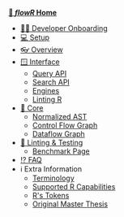 **[💮 _flowR_ Home](https://github.com/flowr-analysis/flowr/wiki)**
* [🧑‍💻 Developer Onboarding](https://github.com/flowr-analysis/flowr/wiki/Onboarding)
* [💻 Setup](https://github.com/flowr-analysis/flowr/wiki/Setup)
* [👓 Overview](https://github.com/flowr-analysis/flowr/wiki/Overview)
* [🪟 Interface](https://github.com/flowr-analysis/flowr/wiki/Interface)
  * [Query API](https://github.com/flowr-analysis/flowr/wiki/Query-API)
  * [Search API](https://github.com/flowr-analysis/flowr/wiki/Search-API)
  * [Engines](https://github.com/flowr-analysis/flowr/wiki/Engines)
  * [Linting R](https://github.com/flowr-analysis/flowr/wiki/Linter)
* [🌋 Core](https://github.com/flowr-analysis/flowr/wiki/Core)
  * [Normalized AST](https://github.com/flowr-analysis/flowr/wiki/Normalized-AST)
  * [Control Flow Graph](https://github.com/flowr-analysis/flowr/wiki/Control-Flow-Graph)
  * [Dataflow Graph](https://github.com/flowr-analysis/flowr/wiki/Dataflow-Graph)
* [🧹 Linting & Testing](https://github.com/flowr-analysis/flowr/wiki/Linting-and-Testing)
  * [Benchmark Page](https://flowr-analysis.github.io/flowr/wiki/stats/benchmark)
* [⁉️ FAQ](https://github.com/flowr-analysis/flowr/wiki/FAQ)
* ℹ️ Extra Information
  * [Terminology](https://github.com/flowr-analysis/flowr/wiki/Terminology)
  * [Supported R Capabilities](https://github.com/flowr-analysis/flowr/wiki/Capabilities) 
  * [R's Tokens](https://github.com/flowr-analysis/flowr/wiki/Tokens)
  * [Original Master Thesis](https://github.com/flowr-analysis/flowr/wiki/Thesis)
